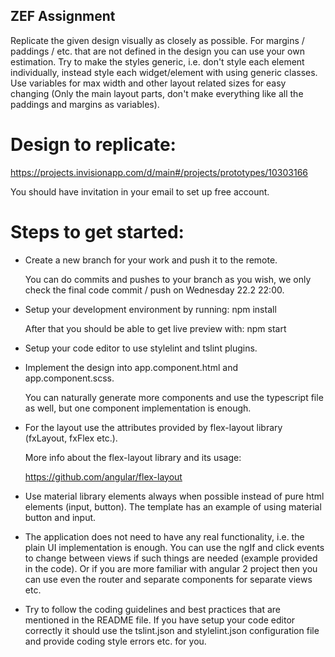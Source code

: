 ZEF Assignment
--------------

Replicate the given design visually as closely as possible. For margins / 
paddings / etc. that are not defined in the design you can use your own 
estimation. Try to make the styles generic, i.e. don't style each element 
individually, instead style each widget/element with using generic classes.
Use variables for max width and other layout related sizes for easy changing
(Only the main layout parts, don't make everything like all the paddings and 
margins as variables).

# Design to replicate:

  https://projects.invisionapp.com/d/main#/projects/prototypes/10303166

  You should have invitation in your email to set up free account.

# Steps to get started:

  - Create a new branch for your work and push it to the remote.
  
    You can do commits and pushes to your branch as you wish, we only
    check the final code commit / push on Wednesday 22.2 22:00.

  - Setup your development environment by running: npm install

    After that you should be able to get live preview with: npm start

  - Setup your code editor to use stylelint and tslint plugins.

  - Implement the design into app.component.html and app.component.scss.

    You can naturally generate more components and use the typescript 
    file as well, but one component implementation is enough.

  - For the layout use the attributes provided by flex-layout library
    (fxLayout, fxFlex etc.).

    More info about the flex-layout library and its usage:

    https://github.com/angular/flex-layout

  - Use material library elements always when possible instead of pure
    html elements (input, button). The template has an example of using
    material button and input.

  - The application does not need to have any real functionality, i.e. the 
    plain UI implementation is enough. You can use the ngIf and click events 
    to change between views if such things are needed (example provided in the 
    code). Or if you are more familiar with angular 2 project then you can
    use even the router and separate components for separate views etc.

  - Try to follow the coding guidelines and best practices that are mentioned
    in the README file. If you have setup your code editor correctly it should
    use the tslint.json and stylelint.json configuration file and provide 
    coding style errors etc. for you.

